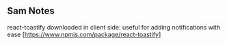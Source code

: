 


## Sam Notes
react-toastify downloaded in client side: useful for adding notifications with ease
[https://www.npmjs.com/package/react-toastify]